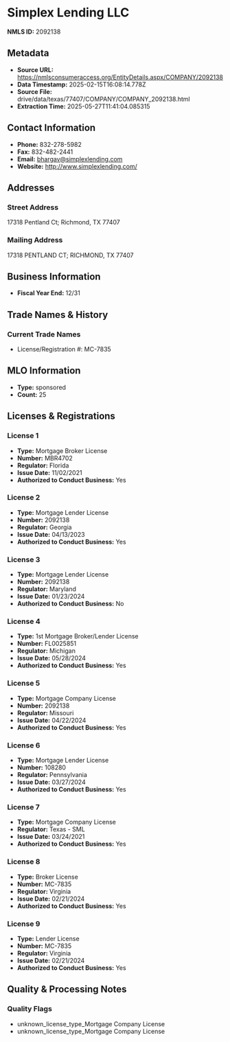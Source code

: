 # Simplex Lending LLC

**NMLS ID:** 2092138

## Metadata
- **Source URL:** https://nmlsconsumeraccess.org/EntityDetails.aspx/COMPANY/2092138
- **Data Timestamp:** 2025-02-15T16:08:14.778Z
- **Source File:** drive/data/texas/77407/COMPANY/COMPANY_2092138.html
- **Extraction Time:** 2025-05-27T11:41:04.085315

## Contact Information
- **Phone:** 832-278-5982
- **Fax:** 832-482-2441
- **Email:** bhargav@simplexlending.com
- **Website:** http://www.simplexlending.com/

## Addresses
### Street Address
17318 Pentland Ct; Richmond, TX 77407

### Mailing Address
17318 PENTLAND CT; RICHMOND, TX 77407

## Business Information
- **Fiscal Year End:** 12/31

## Trade Names & History
### Current Trade Names
- License/Registration #: MC-7835

## MLO Information
- **Type:** sponsored
- **Count:** 25

## Licenses & Registrations

### License 1
- **Type:** Mortgage Broker License
- **Number:** MBR4702
- **Regulator:** Florida
- **Issue Date:** 11/02/2021
- **Authorized to Conduct Business:** Yes

### License 2
- **Type:** Mortgage Lender License
- **Number:** 2092138
- **Regulator:** Georgia
- **Issue Date:** 04/13/2023
- **Authorized to Conduct Business:** Yes

### License 3
- **Type:** Mortgage Lender License
- **Number:** 2092138
- **Regulator:** Maryland
- **Issue Date:** 01/23/2024
- **Authorized to Conduct Business:** No

### License 4
- **Type:** 1st Mortgage Broker/Lender License
- **Number:** FL0025851
- **Regulator:** Michigan
- **Issue Date:** 05/28/2024
- **Authorized to Conduct Business:** Yes

### License 5
- **Type:** Mortgage Company License
- **Number:** 2092138
- **Regulator:** Missouri
- **Issue Date:** 04/22/2024
- **Authorized to Conduct Business:** Yes

### License 6
- **Type:** Mortgage Lender License
- **Number:** 108280
- **Regulator:** Pennsylvania
- **Issue Date:** 03/27/2024
- **Authorized to Conduct Business:** Yes

### License 7
- **Type:** Mortgage Company License
- **Regulator:** Texas - SML
- **Issue Date:** 03/24/2021
- **Authorized to Conduct Business:** Yes

### License 8
- **Type:** Broker License
- **Number:** MC-7835
- **Regulator:** Virginia
- **Issue Date:** 02/21/2024
- **Authorized to Conduct Business:** Yes

### License 9
- **Type:** Lender License
- **Number:** MC-7835
- **Regulator:** Virginia
- **Issue Date:** 02/21/2024
- **Authorized to Conduct Business:** Yes

## Quality & Processing Notes
### Quality Flags
- unknown_license_type_Mortgage Company License
- unknown_license_type_Mortgage Company License
